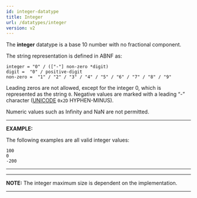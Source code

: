 ```yaml
---
id: integer-datatype
title: Integer
url: /datatypes/integer
version: v2
---
```


The **integer** datatype is a base 10 number with no fractional component.

The string representation is defined in ABNF as:

```abnf
integer = "0" / (["-"] non-zero *digit)
digit =  "0" / positive-digit
non-zero =  "1" / "2" / "3" / "4" / "5" / "6" / "7" / "8" / "9"
```

Leading zeros are not allowed, except for the integer 0, which is
represented as the string `0`. Negative values are marked with a leading “-”
character ([UNICODE](@unicode) `0x2D` HYPHEN-MINUS).

Numeric values such as Infinity and NaN are not permitted.

***
**EXAMPLE:**

The following examples are all valid integer values:

```
100
0
-200
```
***

***
**NOTE:** The integer maximum size is dependent on the implementation.
***
